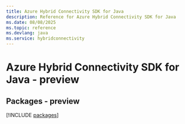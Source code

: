 ```yaml
---
title: Azure Hybrid Connectivity SDK for Java
description: Reference for Azure Hybrid Connectivity SDK for Java
ms.date: 08/08/2025
ms.topic: reference
ms.devlang: java
ms.service: hybridconnectivity
---
```

# Azure Hybrid Connectivity SDK for Java - preview
## Packages - preview
[!INCLUDE [packages](hybrid-connectivity-index.md)]